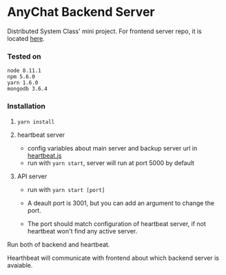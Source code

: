 # AnyChat Backend Server

Distributed System Class' mini project.
For frontend server repo, it is located [here](https://github.com/thipokKub/ani-chat-front).

### Tested on
    node 8.11.1
    npm 5.6.0
    yarn 1.6.0
    mongodb 3.6.4

### Installation
1. `yarn install`
2. heartbeat server
    - config variables about main server and backup server url in [heartbeat.js](https://github.com/burin-n/anychat-server/blob/master/heartbeat.js)
    - run with `yarn start`, server will run at port 5000 by default
   
  
2. API server
     - run with `yarn start [port]`
    
      - A deault port is 3001, but you can add an argument to change the port. 
    
      - The port should match configuration of heartbeat server, if not heartbeat won't find any active server.



Run both of backend and heartbeat.

Hearthbeat will communicate with frontend about which backend server is avaiable.
